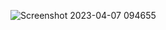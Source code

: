 ![Screenshot 2023-04-07 094655](https://user-images.githubusercontent.com/116851212/230576429-6144ee66-b82c-4bd0-b809-fb18614a0ba5.png)
